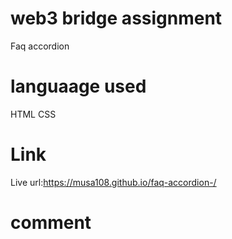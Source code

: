 # web3 bridge assignment 
Faq accordion 
# languaage used 
HTML 
CSS 
# Link 
Live url:https://musa108.github.io/faq-accordion-/
# comment 
